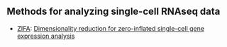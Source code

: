 ## Methods for analyzing single-cell RNAseq data
* [ZIFA](https://github.com/epierson9/ZIFA): [Dimensionality reduction for zero-inflated single-cell gene expression analysis](https://genomebiology.biomedcentral.com/articles/10.1186/s13059-015-0805-z)
